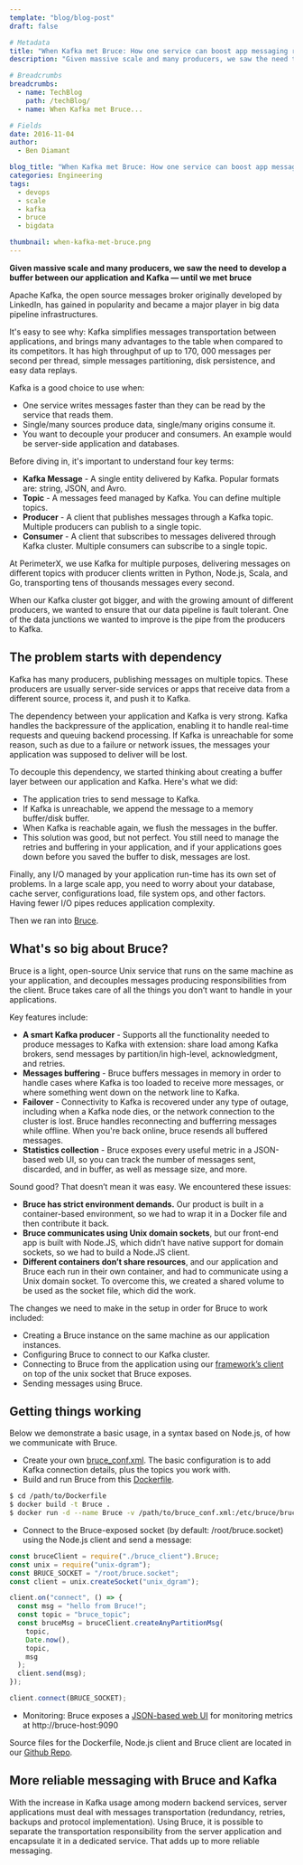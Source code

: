 ```yaml
---
template: "blog/blog-post"
draft: false

# Metadata
title: "When Kafka met Bruce: How one service can boost app messaging reliability"
description: "Given massive scale and many producers, we saw the need to develop a buffer between our application and Kafka — until we met bruce"

# Breadcrumbs
breadcrumbs:
  - name: TechBlog
    path: /techBlog/
  - name: When Kafka met Bruce...

# Fields
date: 2016-11-04
author:
  - Ben Diamant

blog_title: "When Kafka met Bruce: How one service can boost app messaging reliability"
categories: Engineering
tags:
  - devops
  - scale
  - kafka
  - bruce
  - bigdata

thumbnail: when-kafka-met-bruce.png
---
```


**Given massive scale and many producers, we saw the need to develop a buffer between our application and Kafka — until we met bruce**

Apache Kafka, the open source messages broker originally developed by LinkedIn, has gained in popularity and became a major player in big data pipeline infrastructures.

It's easy to see why: Kafka simplifies messages transportation between applications, and brings many advantages to the table when compared to its competitors. It has high throughput of up to 170, 000 messages per second per thread, simple messages partitioning, disk persistence, and easy data replays.

Kafka is a good choice to use when:

- One service writes messages faster than they can be read by the service that reads them.
- Single/many sources produce data, single/many origins consume it.
- You want to decouple your producer and consumers. An example would be server-side application and databases.

Before diving in, it's important to understand four key terms:

- **Kafka Message** - A single entity delivered by Kafka. Popular formats are: string, JSON, and Avro.
- **Topic** - A messages feed managed by Kafka. You can define multiple topics.
- **Producer** - A client that publishes messages through a Kafka topic. Multiple producers can publish to a single topic.
- **Consumer** - A client that subscribes to messages delivered through Kafka cluster. Multiple consumers can subscribe to a single topic.

At PerimeterX, we use Kafka for multiple purposes, delivering messages on different topics with producer clients written in Python, Node.js, Scala, and Go, transporting tens of thousands messages every second.

When our Kafka cluster got bigger, and with the growing amount of different producers, we wanted to ensure that our data pipeline is fault tolerant. One of the data junctions we wanted to improve is the pipe from the producers to Kafka.

## The problem starts with dependency

Kafka has many producers, publishing messages on multiple topics. These producers are usually server-side services or apps that receive data from a different source, process it, and push it to Kafka.

The dependency between your application and Kafka is very strong. Kafka handles the backpressure of the application, enabling it to handle real-time requests and queuing backend processing. If Kafka is unreachable for some reason, such as due to a failure or network issues, the messages your application was supposed to deliver will be lost.

To decouple this dependency, we started thinking about creating a buffer layer between our application and Kafka. Here's what we did:

- The application tries to send message to Kafka.
- If Kafka is unreachable, we append the message to a memory buffer/disk buffer.
- When Kafka is reachable again, we flush the messages in the buffer.
- This solution was good, but not perfect. You still need to manage the retries and buffering in your application, and if your applications goes down before you saved the buffer to disk, messages are lost.

Finally, any I/O managed by your application run-time has its own set of problems. In a large scale app, you need to worry about your database, cache server, configurations load, file system ops, and other factors. Having fewer I/O pipes reduces application complexity.

Then we ran into [Bruce](https://github.com/ifwe/bruce).

## What's so big about Bruce?

Bruce is a light, open-source Unix service that runs on the same machine as your application, and decouples messages producing responsibilities from the client. Bruce takes care of all the things you don’t want to handle in your applications.

Key features include:

- **A smart Kafka producer** - Supports all the functionality needed to produce messages to Kafka with extension: share load among Kafka brokers, send messages by partition/in high-level, acknowledgment, and retries.
- **Messages buffering** - Bruce buffers messages in memory in order to handle cases where Kafka is too loaded to receive more messages, or where something went down on the network line to Kafka.
- **Failover** - Connectivity to Kafka is recovered under any type of outage, including when a Kafka node dies, or the network connection to the cluster is lost. Bruce handles reconnecting and bufferring messages while offline. When you're back online, bruce resends all buffered messages.
- **Statistics collection** - Bruce exposes every useful metric in a JSON-based web UI, so you can track the number of messages sent, discarded, and in buffer, as well as message size, and more.

Sound good? That doesn’t mean it was easy. We encountered these issues:

- **Bruce has strict environment demands.** Our product is built in a container-based environment, so we had to wrap it in a Docker file and then contribute it back.
- **Bruce communicates using Unix domain sockets**, but our front-end app is built with Node.JS, which didn’t have native support for domain sockets, so we had to build a Node.JS client.
- **Different containers don’t share resources**, and our application and Bruce each run in their own container, and had to communicate using a Unix domain socket. To overcome this, we created a shared volume to be used as the socket file, which did the work.

The changes we need to make in the setup in order for Bruce to work included:

- Creating a Bruce instance on the same machine as our application instances.
- Configuring Bruce to connect to our Kafka cluster.
- Connecting to Bruce from the application using our [framework’s client](https://github.com/ifwe/bruce/tree/master/example_clients) on top of the unix socket that Bruce exposes.
- Sending messages using Bruce.

## Getting things working

Below we demonstrate a basic usage, in a syntax based on Node.js, of how we communicate with Bruce.

- Create your own [bruce_conf.xml](https://github.com/ifwe/bruce/blob/master/doc/detailed_config.md). The basic configuration is to add Kafka connection details, plus the topics you work with.
- Build and run Bruce from this [Dockerfile](https://github.com/PerimeterX/perimeterx-public-devtools/blob/master/Bruce/Dockerfile).

```bash
$ cd /path/to/Dockerfile
$ docker build -t Bruce .
$ docker run -d --name Bruce -v /path/to/bruce_conf.xml:/etc/bruce/bruce_conf.xml:ro -v /path/to/bruce.socket:/root Bruce
```

- Connect to the Bruce-exposed socket (by default: /root/bruce.socket) using the Node.js client and send a message:

```javascript
const bruceClient = require("./bruce_client").Bruce;
const unix = require("unix-dgram");
const BRUCE_SOCKET = "/root/bruce.socket";
const client = unix.createSocket("unix_dgram");

client.on("connect", () => {
  const msg = "hello from Bruce!";
  const topic = "bruce_topic";
  const bruceMsg = bruceClient.createAnyPartitionMsg(
    topic,
    Date.now(),
    topic,
    msg
  );
  client.send(msg);
});

client.connect(BRUCE_SOCKET);
```

- Monitoring: Bruce exposes a [JSON-based web UI](https://github.com/ifwe/bruce/blob/master/doc/status_monitoring.md) for monitoring metrics at http&#58;//bruce-host:9090

Source files for the Dockerfile, Node.js client and Bruce client are located in our [Github Repo](https://github.com/PerimeterX/perimeterx-public-devtools/tree/master/Bruce).

## More reliable messaging with Bruce and Kafka

With the increase in Kafka usage among modern backend services, server applications must deal with messages transportation (redundancy, retries, backups and protocol implementation). Using Bruce, it is possible to separate the transportation responsibility from the server application and encapsulate it in a dedicated service. That adds up to more reliable messaging.

